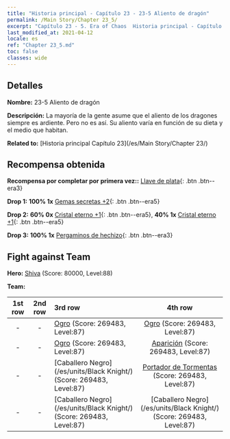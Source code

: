 ```yaml
---
title: "Historia principal - Capítulo 23 - 23-5 Aliento de dragón"
permalink: /Main Story/Chapter 23_5/
excerpt: "Capítulo 23 - 5. Era of Chaos  Historia principal - Capítulo 23_5. 23-5 Aliento de dragón"
last_modified_at: 2021-04-12
locale: es
ref: "Chapter 23_5.md"
toc: false
classes: wide
---
```


## Detalles

 **Nombre:** 23-5 Aliento de dragón

 **Descripción:** La mayoría de la gente asume que el aliento de los dragones siempre es ardiente. Pero no es así. Su aliento varía en función de su dieta y el medio que habitan.

 **Related to:** [Historia principal Capítulo 23](/es/Main Story/Chapter 23/)

## Recompensa obtenida

 **Recompensa por completar por primera vez::** [Llave de plata](/es/Items/con_693/){: .btn .btn--era3}

 **Drop 1:** **100% 1x** [Gemas secretas +2](/es/Items/mat_79/){: .btn .btn--era5}

 **Drop 2:** **60% 0x** [Cristal eterno +1](/es/Items/mat_73/){: .btn .btn--era5}, **40% 1x** [Cristal eterno +1](/es/Items/mat_73/){: .btn .btn--era5}

 **Drop 3:** **100% 1x** [Pergaminos de hechizo](/es/Items/con_694/){: .btn .btn--era3}


## Fight against Team
 **Hero:** [Shiva](/es/heroes/Shiva/) (Score: 80000, Level:88)

 **Team:**


  | 1st row | 2nd row | 3rd row | 4th row |
  |:----:|:----:|:----|:----:|
  | - | - | [Ogro](/es/units/Ogre/) (Score: 269483, Level:87)  | [Ogro](/es/units/Ogre/) (Score: 269483, Level:87)  |
  | - | - | [Ogro](/es/units/Ogre/) (Score: 269483, Level:87)  | [Aparición](/es/units/Wight/) (Score: 269483, Level:87)  |
  | - | - | [Caballero Negro](/es/units/Black Knight/) (Score: 269483, Level:87)  | [Portador de Tormentas](/es/units/Stormbringer/) (Score: 269483, Level:87)  |
  | - | - | [Caballero Negro](/es/units/Black Knight/) (Score: 269483, Level:87)  | [Caballero Negro](/es/units/Black Knight/) (Score: 269483, Level:87)  |


